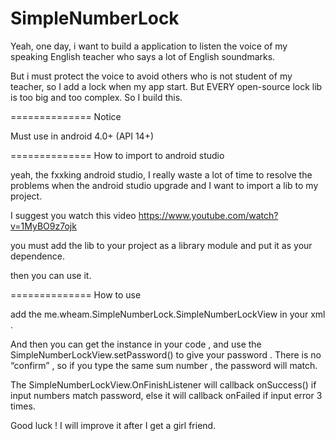 SimpleNumberLock
================

Yeah, one day, i want to build a application to listen the voice of my speaking English teacher who says a lot of English soundmarks.

But i must protect the voice to avoid others who is not student of my teacher, so I add a lock when my app start. But EVERY open-source lock lib is too big and too complex. So I build this.

==============
Notice 

Must use in android 4.0+ (API 14+)


==============
How to import to android studio

yeah, the fxxking android studio, I really waste a lot of time to resolve the problems when the android studio upgrade and I want to import a lib to my project.

I suggest you watch this video  https://www.youtube.com/watch?v=1MyBO9z7ojk

you must add the lib to your project as a library module and put it as your dependence.

then you can use it.


==============
How to use

add the me.wheam.SimpleNumberLock.SimpleNumberLockView in your xml .

And then you can get the instance in your code , and use the SimpleNumberLockView.setPassword() to give your password . There is no “confirm” , so if you type the same sum number , the password will match.

The SimpleNumberLockView.OnFinishListener will callback onSuccess() if input numbers match password, else it will callback onFailed if input error 3 times.


Good luck ! I will improve it after I get a girl friend.